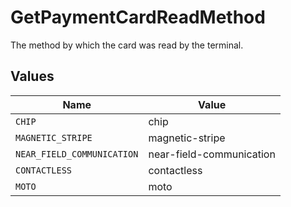 # GetPaymentCardReadMethod

The method by which the card was read by the terminal.


## Values

| Name                       | Value                      |
| -------------------------- | -------------------------- |
| `CHIP`                     | chip                       |
| `MAGNETIC_STRIPE`          | magnetic-stripe            |
| `NEAR_FIELD_COMMUNICATION` | near-field-communication   |
| `CONTACTLESS`              | contactless                |
| `MOTO`                     | moto                       |